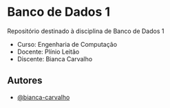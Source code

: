 
# Banco de Dados 1

Repositório destinado à disciplina de Banco de Dados 1

- Curso: Engenharia de Computação
- Docente: Plínio Leitão
- Discente: Bianca Carvalho



## Autores

- [@bianca-carvalho](https://www.github.com/bianca-carvalho)

